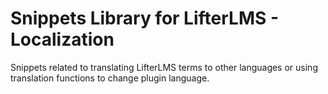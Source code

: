 # Snippets Library for LifterLMS - Localization

Snippets related to translating LifterLMS terms to other languages or using translation functions to change plugin language.
